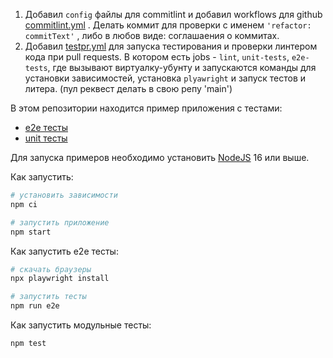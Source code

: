 1. Добавил `config` файлы для commitlint и добавил workflows для github [commitlint.yml](https://github.com/AparinAA/unit-demo-cra/blob/dev1/.github/workflows/commitlint.yml) . Делать коммит для проверки с именем `'refactor: commitText'` , либо в любов виде: соглашаения о коммитах.
2. Добавил [testpr.yml](https://github.com/AparinAA/unit-demo-cra/blob/dev1/.github/workflows/testpr.yml) для запуска тестирования и проверки линтером кода при pull requests. В котором есть jobs - `lint`, `unit-tests`, `e2e-tests`, где вызывают виртуалку-убунту и запускаются команды для установки зависимостей, установка `plyawright` и запуск тестов и литера. (пул реквест делать в свою репу 'main')

В этом репозитории находится пример приложения с тестами:

-   [e2e тесты](e2e/example.spec.ts)
-   [unit тесты](src/example.test.tsx)

Для запуска примеров необходимо установить [NodeJS](https://nodejs.org/en/download/) 16 или выше.

Как запустить:

```sh
# установить зависимости
npm ci

# запустить приложение
npm start
```

Как запустить e2e тесты:

```sh
# скачать браузеры
npx playwright install

# запустить тесты
npm run e2e
```

Как запустить модульные тесты:

```sh
npm test
```

